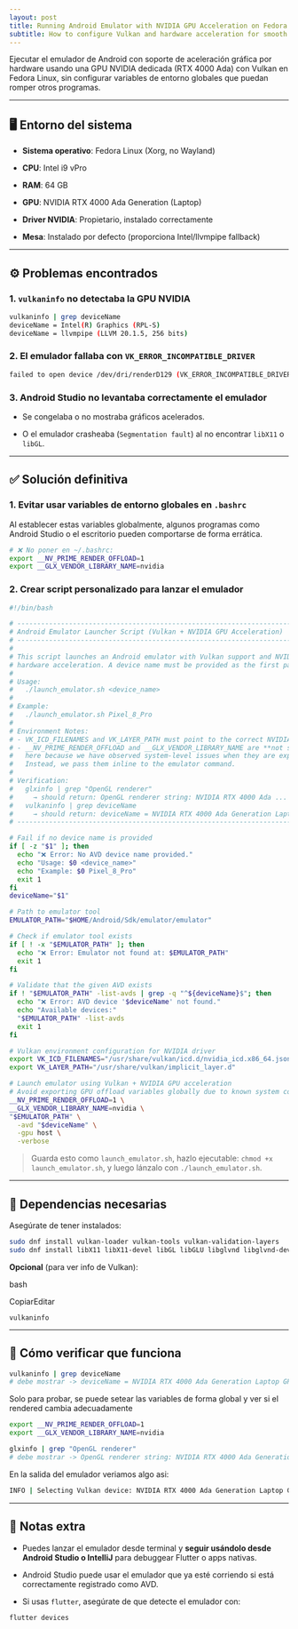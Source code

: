 ```yaml
---
layout: post
title: Running Android Emulator with NVIDIA GPU Acceleration on Fedora Linux
subtitle: How to configure Vulkan and hardware acceleration for smooth emulation on Fedora with NVIDIA graphics
---
```


Ejecutar el emulador de Android con soporte de aceleración gráfica por hardware usando una GPU NVIDIA dedicada (RTX 4000
Ada) con Vulkan en Fedora Linux, sin configurar variables de entorno globales que puedan romper otros programas.

* * * * *

🖥️ Entorno del sistema
-----------------------

- **Sistema operativo**: Fedora Linux (Xorg, no Wayland)

- **CPU**: Intel i9 vPro

- **RAM**: 64 GB

- **GPU**: NVIDIA RTX 4000 Ada Generation (Laptop)

- **Driver NVIDIA**: Propietario, instalado correctamente

- **Mesa**: Instalado por defecto (proporciona Intel/llvmpipe fallback)

* * * * *

⚙️ Problemas encontrados
------------------------

### 1\. `vulkaninfo` no detectaba la GPU NVIDIA

```bash
vulkaninfo | grep deviceName
deviceName = Intel(R) Graphics (RPL-S)
deviceName = llvmpipe (LLVM 20.1.5, 256 bits)
```

### 2\. El emulador fallaba con `VK_ERROR_INCOMPATIBLE_DRIVER`

```bash
failed to open device /dev/dri/renderD129 (VK_ERROR_INCOMPATIBLE_DRIVER)
```

### 3\. Android Studio no levantaba correctamente el emulador

- Se congelaba o no mostraba gráficos acelerados.

- O el emulador crasheaba (`Segmentation fault`) al no encontrar `libX11` o `libGL`.

* * * * *

✅ Solución definitiva
---------------------

### 1\. Evitar usar variables de entorno globales en `.bashrc`

Al establecer estas variables globalmente, algunos programas como Android Studio o el escritorio pueden comportarse de
forma errática.

```bash
# ❌ No poner en ~/.bashrc:
export __NV_PRIME_RENDER_OFFLOAD=1
export __GLX_VENDOR_LIBRARY_NAME=nvidia
```

### 2\. Crear script personalizado para lanzar el emulador

```bash
#!/bin/bash

# ------------------------------------------------------------------------------
# Android Emulator Launcher Script (Vulkan + NVIDIA GPU Acceleration)
# ------------------------------------------------------------------------------
#
# This script launches an Android emulator with Vulkan support and NVIDIA GPU
# hardware acceleration. A device name must be provided as the first parameter.
#
# Usage:
#   ./launch_emulator.sh <device_name>
#
# Example:
#   ./launch_emulator.sh Pixel_8_Pro
#
# Environment Notes:
# - VK_ICD_FILENAMES and VK_LAYER_PATH must point to the correct NVIDIA Vulkan files.
# - __NV_PRIME_RENDER_OFFLOAD and __GLX_VENDOR_LIBRARY_NAME are **not set globally**
#   here because we have observed system-level issues when they are exported system-wide.
#   Instead, we pass them inline to the emulator command.
#
# Verification:
#   glxinfo | grep "OpenGL renderer"
#     → should return: OpenGL renderer string: NVIDIA RTX 4000 Ada ...
#   vulkaninfo | grep deviceName
#     → should return: deviceName = NVIDIA RTX 4000 Ada Generation Laptop GPU
# ------------------------------------------------------------------------------

# Fail if no device name is provided
if [ -z "$1" ]; then
  echo "❌ Error: No AVD device name provided."
  echo "Usage: $0 <device_name>"
  echo "Example: $0 Pixel_8_Pro"
  exit 1
fi
deviceName="$1"

# Path to emulator tool
EMULATOR_PATH="$HOME/Android/Sdk/emulator/emulator"

# Check if emulator tool exists
if [ ! -x "$EMULATOR_PATH" ]; then
  echo "❌ Error: Emulator not found at: $EMULATOR_PATH"
  exit 1
fi

# Validate that the given AVD exists
if ! "$EMULATOR_PATH" -list-avds | grep -q "^${deviceName}$"; then
  echo "❌ Error: AVD device '$deviceName' not found."
  echo "Available devices:"
  "$EMULATOR_PATH" -list-avds
  exit 1
fi

# Vulkan environment configuration for NVIDIA driver
export VK_ICD_FILENAMES="/usr/share/vulkan/icd.d/nvidia_icd.x86_64.json"
export VK_LAYER_PATH="/usr/share/vulkan/implicit_layer.d"

# Launch emulator using Vulkan + NVIDIA GPU acceleration
# Avoid exporting GPU offload variables globally due to known system conflicts
__NV_PRIME_RENDER_OFFLOAD=1 \
__GLX_VENDOR_LIBRARY_NAME=nvidia \
"$EMULATOR_PATH" \
  -avd "$deviceName" \
  -gpu host \
  -verbose

```

> Guarda esto como `launch_emulator.sh`, hazlo ejecutable: `chmod +x launch_emulator.sh`, y luego lánzalo con
`./launch_emulator.sh`.

* * * * *

🧩 Dependencias necesarias
--------------------------

Asegúrate de tener instalados:

```bash
sudo dnf install vulkan-loader vulkan-tools vulkan-validation-layers
sudo dnf install libX11 libX11-devel libGL libGLU libglvnd libglvnd-devel
```

**Opcional** (para ver info de Vulkan):

bash

CopiarEditar

`vulkaninfo`

* * * * *

🧪 Cómo verificar que funciona
------------------------------

```bash
vulkaninfo | grep deviceName
# debe mostrar -> deviceName = NVIDIA RTX 4000 Ada Generation Laptop GPU
```

Solo para probar, se puede setear las variables de forma global y ver si el rendered cambia adecuadamente

```bash
export __NV_PRIME_RENDER_OFFLOAD=1
export __GLX_VENDOR_LIBRARY_NAME=nvidia

glxinfo | grep "OpenGL renderer"
# debe mostrar -> OpenGL renderer string: NVIDIA RTX 4000 Ada Generation Laptop GPU/PCIe/SSE2
```

En la salida del emulador veriamos algo asi:

```bash
INFO | Selecting Vulkan device: NVIDIA RTX 4000 Ada Generation Laptop GPU
```

* * * * *

🧰 Notas extra
--------------

- Puedes lanzar el emulador desde terminal y **seguir usándolo desde Android Studio o IntelliJ** para debuggear Flutter
  o apps nativas.

- Android Studio puede usar el emulador que ya esté corriendo si está correctamente registrado como AVD.

- Si usas `flutter`, asegúrate de que detecte el emulador con:

```bash
flutter devices
```